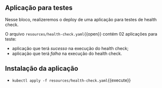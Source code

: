 ## Aplicação para testes

Nesse bloco, realizeremos o deploy de uma aplicação para testes de health check.

O arquivo `resources/health-check.yaml`{{open}} contém 02 aplicações para teste:
- aplicação que terá *sucesso* na execução do health check;
- aplicação que terá *falha* na execução do health check.

## Instalação da aplicação
- `kubectl apply -f resources/health-check.yaml`{{execute}}

